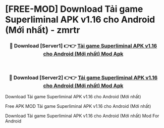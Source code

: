 # [FREE-MOD] Download Tải game Superliminal APK v1.16 cho Android (Mới nhất) - zmrtr


<div align="center">
<h3>🔴 Download [Server1] 👉👉 <a href="https://apk-comot.site?title=Tải_game_Superliminal_APK_v1.16_cho_Android_(Mới_nhất)">Tải game Superliminal APK v1.16 cho Android (Mới nhất) Mod Apk</a></h3><br>

<h3>🔴 Download [Server2] 👉👉 <a href="https://apk-comot.site?title=Tải_game_Superliminal_APK_v1.16_cho_Android_(Mới_nhất)">Tải game Superliminal APK v1.16 cho Android (Mới nhất) Mod Apk</a></h3>
</div>



Download Tải game Superliminal APK v1.16 cho Android (Mới nhất) 

Free APK MOD Tải game Superliminal APK v1.16 cho Android (Mới nhất) 

Download Tải game Superliminal APK v1.16 cho Android (Mới nhất) Mod For Android
